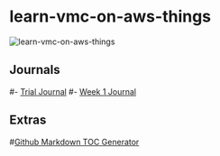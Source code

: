 # learn-vmc-on-aws-things

![learn-vmc-on-aws-things](https://github.com/herbestrella/learn-vmc-on-aws-things/assets/30908562/75004c00-0bde-42f2-8650-0536190c0d0a)


## Journals
#- [Trial Journal](journal/week0.md)
#- [Week 1 Journal](journal/week1.md)

## Extras
#[Github Markdown TOC Generator](https://derlin.github.io/bitdowntoc/)
